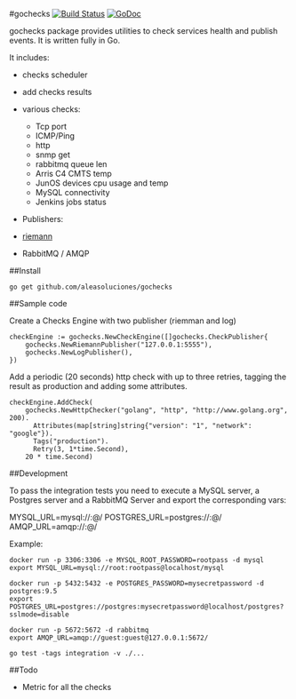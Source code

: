 
#gochecks
[![Build Status](https://travis-ci.org/aleasoluciones/gochecks.svg?branch=master)](https://travis-ci.org/aleasoluciones/gochecks)
[![GoDoc](https://godoc.org/github.com/aleasoluciones/gochecks?status.png)](http://godoc.org/github.com/aleasoluciones/gochecks)

gochecks package provides utilities to check services health and publish events.
It is written fully in Go.

It includes:
 * checks scheduler
 * add checks results
 * various checks:
   * Tcp port
   * ICMP/Ping
   * http
   * snmp get
   * rabbitmq queue len
   * Arris C4 CMTS temp
   * JunOS devices cpu usage and temp
   * MySQL connectivity
   * Jenkins jobs status

 * Publishers:
  * [riemann](http://riemann.io/)
  * RabbitMQ / AMQP

##Install

```
go get github.com/aleasoluciones/gochecks
```


##Sample code

Create a Checks Engine with two publisher (riemman and log)
```
checkEngine := gochecks.NewCheckEngine([]gochecks.CheckPublisher{
    gochecks.NewRiemannPublisher("127.0.0.1:5555"),
    gochecks.NewLogPublisher(),
})
```
Add a periodic (20 seconds) http check with up to three retries, tagging the result as production and adding some attributes.
```
checkEngine.AddCheck(
    gochecks.NewHttpChecker("golang", "http", "http://www.golang.org", 200).
      Attributes(map[string]string{"version": "1", "network": "google"}).
      Tags("production").
      Retry(3, 1*time.Second),
    20 * time.Second)
```

##Development

To pass the integration tests you need to execute a MySQL server, a Postgres server and a RabbitMQ Server and export the corresponding vars:

MYSQL_URL=mysql://<user>:<pass>@<host>/<database>
POSTGRES_URL=postgres://<user>:<pass>@<host>/<satabase>
AMQP_URL=amqp://<user>:<pass>@<host>/<vhost>

Example:
```
docker run -p 3306:3306 -e MYSQL_ROOT_PASSWORD=rootpass -d mysql
export MYSQL_URL=mysql://root:rootpass@localhost/mysql

docker run -p 5432:5432 -e POSTGRES_PASSWORD=mysecretpassword -d postgres:9.5
export POSTGRES_URL=postgres://postgres:mysecretpassword@localhost/postgres?sslmode=disable

docker run -p 5672:5672 -d rabbitmq
export AMQP_URL=amqp://guest:guest@127.0.0.1:5672/

go test -tags integration -v ./...
```

##Todo
 * Metric for all the checks
